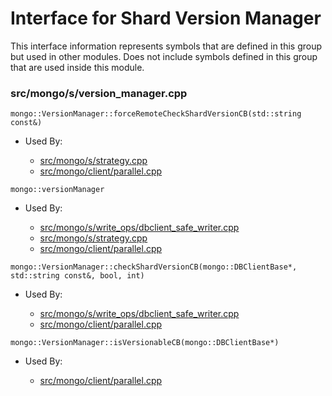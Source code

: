 
# Interface for Shard Version Manager
This interface information represents symbols that are defined in this group but used in other modules.  Does not include symbols defined in this group that are used inside this module.

### src/mongo/s/version\_manager.cpp

<div></div>

    mongo::VersionManager::forceRemoteCheckShardVersionCB(std::string const&)

- Used By:

    - [src/mongo/s/strategy.cpp](../../../../network/network\_core)
    - [src/mongo/client/parallel.cpp](../../../../network/cpp\_client\_driver)

<div></div>

    mongo::versionManager

- Used By:

    - [src/mongo/s/write\_ops/dbclient\_safe\_writer.cpp](../../../../network/write\_commands)
    - [src/mongo/s/strategy.cpp](../../../../network/network\_core)
    - [src/mongo/client/parallel.cpp](../../../../network/cpp\_client\_driver)

<div></div>

    mongo::VersionManager::checkShardVersionCB(mongo::DBClientBase*, std::string const&, bool, int)

- Used By:

    - [src/mongo/s/write\_ops/dbclient\_safe\_writer.cpp](../../../../network/write\_commands)
    - [src/mongo/client/parallel.cpp](../../../../network/cpp\_client\_driver)

<div></div>

    mongo::VersionManager::isVersionableCB(mongo::DBClientBase*)

- Used By:

    - [src/mongo/client/parallel.cpp](../../../../network/cpp\_client\_driver)
